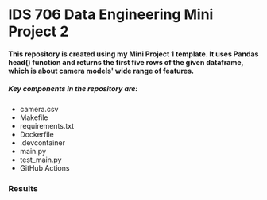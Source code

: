 # IDS 706 Data Engineering Mini Project 2

#### This repository is created using my Mini Project 1 template. It uses Pandas head() function and returns the first five rows of the given dataframe, which is about camera models' wide range of features. 

##### Key components in the repository are:

- camera.csv
- Makefile
- requirements.txt
- Dockerfile
- .devcontainer
- main.py
- test_main.py
- GitHub Actions

### Results 
